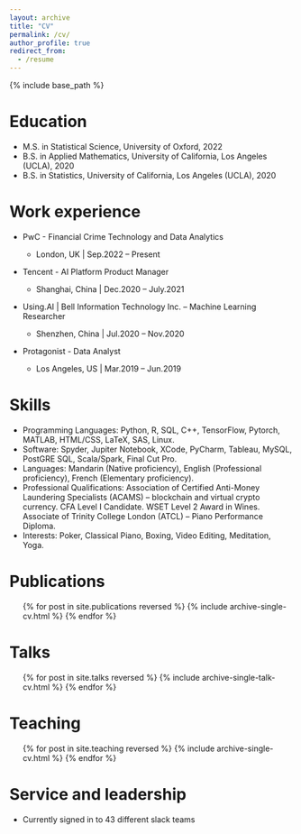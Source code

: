 ```yaml
---
layout: archive
title: "CV"
permalink: /cv/
author_profile: true
redirect_from:
  - /resume
---
```


{% include base_path %}

Education
======
* M.S. in Statistical Science,  University of Oxford, 2022
* B.S. in Applied Mathematics, University of California, Los Angeles (UCLA), 2020
* B.S. in Statistics, University of California, Los Angeles (UCLA), 2020

Work experience
======
* PwC - Financial Crime Technology and Data Analytics
  * London, UK \| Sep.2022 – Present

* Tencent - AI Platform Product Manager
  * Shanghai, China \| Dec.2020 – July.2021

* Using.AI \| Bell Information Technology Inc. – Machine Learning Researcher
  * Shenzhen, China \| Jul.2020 – Nov.2020
 
* Protagonist - Data Analyst
  * Los Angeles, US \| Mar.2019 – Jun.2019
  
Skills
======
* Programming Languages: Python, R, SQL, C++, TensorFlow, Pytorch, MATLAB, HTML/CSS, LaTeX, SAS, Linux.
* Software: Spyder, Jupiter Notebook, XCode, PyCharm, Tableau, MySQL, PostGRE SQL, Scala/Spark, Final Cut Pro.
* Languages: Mandarin (Native proficiency), English (Professional proficiency), French (Elementary proficiency).
* Professional Qualifications: Association of Certified Anti-Money Laundering Specialists (ACAMS) – blockchain and virtual crypto
currency. CFA Level I Candidate. WSET Level 2 Award in Wines. Associate of Trinity College London (ATCL) – Piano
Performance Diploma.
* Interests: Poker, Classical Piano, Boxing, Video Editing, Meditation, Yoga.


Publications
======
  <ul>{% for post in site.publications reversed %}
    {% include archive-single-cv.html %}
  {% endfor %}</ul>

Talks
======
  <ul>{% for post in site.talks reversed %}
    {% include archive-single-talk-cv.html  %}
  {% endfor %}</ul>
  
Teaching
======
  <ul>{% for post in site.teaching reversed %}
    {% include archive-single-cv.html %}
  {% endfor %}</ul>


Service and leadership
======
* Currently signed in to 43 different slack teams
